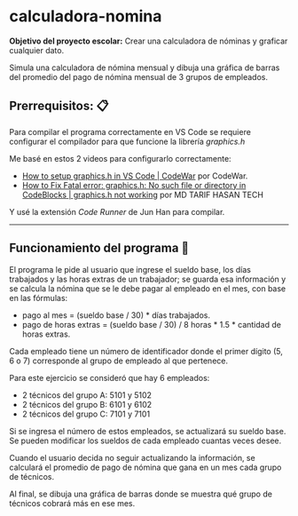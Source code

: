 # calculadora-nomina

**Objetivo del proyecto escolar:** Crear una calculadora de nóminas y graficar cualquier dato. 

Simula una calculadora de nómina mensual y dibuja una gráfica de barras del promedio del pago de nómina mensual de 3 grupos de empleados.

## Prerrequisitos: 📋

Para compilar el programa correctamente en VS Code se requiere configurar el compilador para que funcione la librería _graphics.h_

Me basé en estos 2 videos para configurarlo correctamente:
- [How to setup graphics.h in VS Code | CodeWar](https://www.youtube.com/watch?v=J0_vt-7Ok6U&t=1226s) por CodeWar.
- [How to Fix Fatal error: graphics.h: No such file or directory in CodeBlocks | graphics.h not working](https://www.youtube.com/watch?v=b4Xk1ut8fO0&t=239s) por MD TARIF HASAN TECH

Y usé la extensión _Code Runner_ de Jun Han para compilar. 

----
## Funcionamiento del programa 🧮

El programa le pide al usuario que ingrese el sueldo base, los días trabajados y las horas extras de un trabajador; se guarda esa información y se calcula la nómina que se le debe pagar al empleado en el mes, con base en las fórmulas: 
- pago al mes = (sueldo base / 30) * días trabajados. 
- pago de horas extras = (sueldo base / 30) / 8 horas * 1.5 * cantidad de horas extras. 

Cada empleado tiene un número de identificador donde el primer dígito (5, 6 o 7) corresponde al grupo de empleado al que pertenece.

Para este ejercicio se consideró que hay 6 empleados:
- 2 técnicos del grupo A: 5101 y 5102
- 2 técnicos del grupo B: 6101 y 6102
- 2 técnicos del grupo C: 7101 y 7101

Si se ingresa el número de estos empleados, se actualizará su sueldo base. Se pueden modificar los sueldos de cada empleado cuantas veces desee. 

Cuando el usuario decida no seguir actualizando la información, se calculará el promedio de pago de nómina que gana en un mes cada grupo de técnicos. 

Al final, se dibuja una gráfica de barras donde se muestra qué grupo de técnicos cobrará más en ese mes. 

